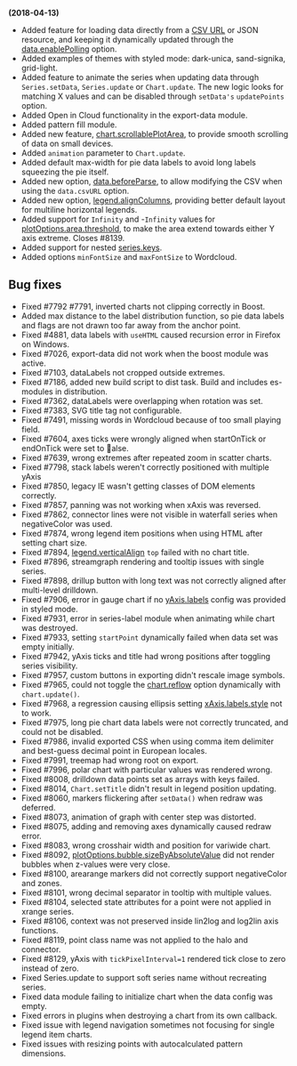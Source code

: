 **(2018-04-13)**
        
- Added feature for loading data directly from a [CSV URL](https://api.highcharts.com/highcharts/data.csvURL) or JSON resource, and keeping it dynamically updated through the [data.enablePolling](https://api.highcharts.com/highcharts/data.enablePolling) option.
- Added examples of themes with styled mode: dark-unica, sand-signika, grid-light.
- Added feature to animate the series when updating data through `Series.setData`, `Series.update` or `Chart.update`. The new logic looks for matching X values and can be disabled through `setData's` `updatePoints` option.
- Added Open in Cloud functionality in the export-data module.
- Added pattern fill module.
- Added new feature, [chart.scrollablePlotArea](https://api.highcharts.com/highcharts/chart.scrollablePlotArea), to provide smooth scrolling of data on small devices.
- Added `animation` parameter to `Chart.update`.
- Added default max-width for pie data labels to avoid long labels squeezing the pie itself.
- Added new option, [data.beforeParse](https://api.highcharts.com/highcharts/data.beforeParse), to allow modifying the CSV when using the `data.csvURL` option.
- Added new option, [legend.alignColumns](https://api.highcharts.com/highcharts/legend.alignColumns), providing better default layout for multiline horizontal legends.
- Added support for `Infinity` and -`Infinity` values for [plotOptions.area.threshold](https://api.highcharts.com/highcharts/plotOptions.area.threshold), to make the area extend towards either Y axis extreme. Closes #8139.
- Added support for nested [series.keys](https://api.highcharts.com/highcharts/series.keys).
- Added options `minFontSize` and `maxFontSize` to Wordcloud.

## Bug fixes 
- Fixed #7792 #7791, inverted charts not clipping correctly in Boost.
- Added max distance to the label distribution function, so pie data labels and flags are not drawn too far away from the anchor point.
- Fixed #4881, data labels with `useHTML` caused recursion error in Firefox on Windows.
- Fixed #7026, export-data did not work when the boost module was active.
- Fixed #7103, dataLabels not cropped outside extremes.
- Fixed #7186, added new build script to dist task. Build and includes es-modules in distribution.
- Fixed #7362, dataLabels were overlapping when rotation was set.
- Fixed #7383, SVG title tag not configurable.
- Fixed #7491, missing words in Wordcloud because of too small playing field.
- Fixed #7604, axes ticks were wrongly aligned when startOnTick or endOnTick were set to alse.
- Fixed #7639, wrong extremes after repeated zoom in scatter charts.
- Fixed #7798, stack labels weren't correctly positioned with multiple yAxis
- Fixed #7850, legacy IE wasn't getting classes of DOM elements correctly.
- Fixed #7857, panning was not working when xAxis was reversed.
- Fixed #7862, connector lines were not visible in waterfall series when negativeColor was used.
- Fixed #7874, wrong legend item positions when using HTML after setting chart size.
- Fixed #7894, [legend.verticalAlign](https://api.highcharts.com/highcharts/legend.verticalAlign) `top` failed with no chart title.
- Fixed #7896, streamgraph rendering and tooltip issues with single series.
- Fixed #7898, drillup button with long text was not correctly aligned after multi-level drilldown.
- Fixed #7906, error in gauge chart if no [yAxis.labels](https://api.highcharts.com/highcharts/yAxis.labels) config was provided in styled mode.
- Fixed #7931, error in series-label module when animating while chart was destroyed.
- Fixed #7933, setting `startPoint` dynamically failed when data set was empty initially.
- Fixed #7942, yAxis ticks and title had wrong positions after toggling series visibility.
- Fixed #7957, custom buttons in exporting didn't rescale image symbols.
- Fixed #7965, could not toggle the [chart.reflow](https://api.highcharts.com/highcharts/chart.reflow) option dynamically with `chart.update()`.
- Fixed #7968, a regression causing ellipsis setting [xAxis.labels.style](https://api.highcharts.com/highcharts/xAxis.labels.style) not to work.
- Fixed #7975, long pie chart data labels were not correctly truncated, and could not be disabled.
- Fixed #7986, invalid exported CSS when using comma item delimiter and best-guess decimal point in European locales.
- Fixed #7991, treemap had wrong root on export.
- Fixed #7996, polar chart with particular values was rendered wrong.
- Fixed #8008, drilldown data points set as arrays with keys failed.
- Fixed #8014, `Chart.setTitle` didn't result in legend position updating.
- Fixed #8060, markers flickering after `setData()` when redraw was deferred.
- Fixed #8073, animation of graph with center step was distorted.
- Fixed #8075, adding and removing axes dynamically caused redraw error.
- Fixed #8083, wrong crosshair width and position for variwide chart.
- Fixed #8092, [plotOptions.bubble.sizeByAbsoluteValue](https://api.highcharts.com/highcharts/plotOptions.bubble.sizeByAbsoluteValue) did not render bubbles when z-values were very close.
- Fixed #8100, arearange markers did not correctly support negativeColor and zones.
- Fixed #8101, wrong decimal separator in tooltip with multiple values.
- Fixed #8104, selected state attributes for a point were not applied in xrange series.
- Fixed #8106, context was not preserved inside lin2log and log2lin axis functions.
- Fixed #8119, point class name was not applied to the halo and connector.
- Fixed #8129, yAxis with `tickPixelInterval=1` rendered tick close to zero instead of zero.
- Fixed Series.update to support soft series name without recreating series.
- Fixed data module failing to initialize chart when the data config was empty.
- Fixed errors in plugins when destroying a chart from its own callback.
- Fixed issue with legend navigation sometimes not focusing for single legend item charts.
- Fixed issues with resizing points with autocalculated pattern dimensions.